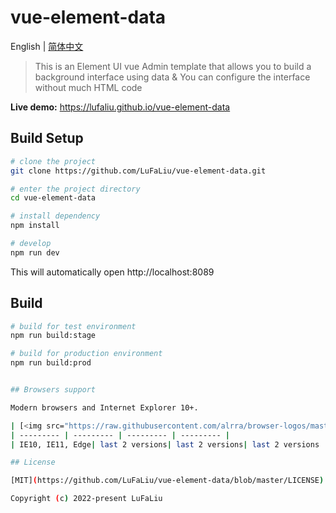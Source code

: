 # vue-element-data

English | [简体中文](./README-zh.md)

> This is an Element UI vue Admin template that allows you to build a background interface using data & You can configure the interface without much HTML code

**Live demo:** https://lufaliu.github.io/vue-element-data

## Build Setup

```bash
# clone the project  
git clone https://github.com/LuFaLiu/vue-element-data.git

# enter the project directory
cd vue-element-data

# install dependency
npm install

# develop
npm run dev
```

This will automatically open http://localhost:8089

## Build

```bash
# build for test environment
npm run build:stage

# build for production environment
npm run build:prod


## Browsers support

Modern browsers and Internet Explorer 10+.

| [<img src="https://raw.githubusercontent.com/alrra/browser-logos/master/src/edge/edge_48x48.png" alt="IE / Edge" width="24px" height="24px" />](http://godban.github.io/browsers-support-badges/)</br>IE / Edge | [<img src="https://raw.githubusercontent.com/alrra/browser-logos/master/src/firefox/firefox_48x48.png" alt="Firefox" width="24px" height="24px" />](http://godban.github.io/browsers-support-badges/)</br>Firefox | [<img src="https://raw.githubusercontent.com/alrra/browser-logos/master/src/chrome/chrome_48x48.png" alt="Chrome" width="24px" height="24px" />](http://godban.github.io/browsers-support-badges/)</br>Chrome | [<img src="https://raw.githubusercontent.com/alrra/browser-logos/master/src/safari/safari_48x48.png" alt="Safari" width="24px" height="24px" />](http://godban.github.io/browsers-support-badges/)</br>Safari |
| --------- | --------- | --------- | --------- |
| IE10, IE11, Edge| last 2 versions| last 2 versions| last 2 versions

## License

[MIT](https://github.com/LuFaLiu/vue-element-data/blob/master/LICENSE) license.

Copyright (c) 2022-present LuFaLiu
